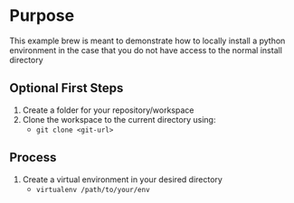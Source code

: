 # Purpose
This example brew is meant to demonstrate how to locally install a python environment in the case that you do not have access to the normal install directory

## Optional First Steps
1. Create a folder for your repository/workspace
2. Clone the workspace to the current directory using:
    - `git clone <git-url>`

## Process
1. Create a virtual environment in your desired directory
    - `virtualenv /path/to/your/env`
